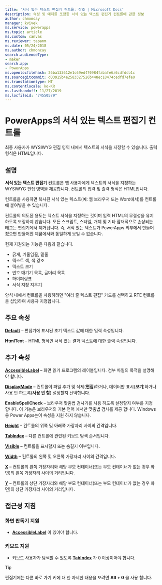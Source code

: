 ```yaml
---
title: '서식 있는 텍스트 편집기 컨트롤: 참조 | Microsoft Docs'
description: 속성 및 예제를 포함한 서식 있는 텍스트 편집기 컨트롤에 관한 정보
author: chmoncay
manager: kvivek
ms.service: powerapps
ms.topic: article
ms.custom: canvas
ms.reviewer: tapanm
ms.date: 05/24/2018
ms.author: chmoncay
search.audienceType:
- maker
search.app:
- PowerApps
ms.openlocfilehash: 26ba133612e1c69ed470984fabafe6a6cdfddb1c
ms.sourcegitcommit: d03915b4e2583327526b448ec10474cedfd7efe0
ms.translationtype: MT
ms.contentlocale: ko-KR
ms.lasthandoff: 11/27/2019
ms.locfileid: "74550579"
---
```

# <a name="rich-text-editor-control-in-powerapps"></a>PowerApps의 서식 있는 텍스트 편집기 컨트롤
최종 사용자가 WYSIWYG 편집 영역 내에서 텍스트의 서식을 지정할 수 있습니다.  출력 형식은 HTML입니다.

## <a name="description"></a>설명
**서식 있는 텍스트 편집기** 컨트롤은 앱 사용자에게 텍스트의 서식을 지정하는 WYSIWYG 편집 영역을 제공합니다.  컨트롤의 입력 및 출력 형식은 HTML입니다.

컨트롤을 사용하면 복사된 서식 있는 텍스트(예: 웹 브라우저 또는 Word에서)를 컨트롤에 붙여넣을 수 있습니다.  

컨트롤의 의도된 용도는 텍스트 서식을 지정하는 것이며 입력 HTML의 무결성을 유지하도록 보장하지 않습니다.  모든 스크립트, 스타일, 개체 및 기타 잠재적으로 손상되는 태그는 편집기에서 제거됩니다.  즉, 서식 있는 텍스트가 PowerApps 외부에서 만들어졌으면 만들어진 제품에서와 동일하게 보일 수 없습니다.

현재 지원되는 기능은 다음과 같습니다.
- 굵게, 기울임꼴, 밑줄
- 텍스트 색, 색 강조
- 텍스트 크기
- 번호 매기기 목록, 글머리 목록
- 하이퍼링크
- 서식 지정 지우기

양식 내에서 컨트롤을 사용하려면 "여러 줄 텍스트 편집" 카드를 선택하고 RTE 컨트롤을 삽입하여 사용자 지정합니다.

## <a name="key-properties"></a>주요 속성
**[Default](properties-core.md)** – 편집기에 표시된 초기 텍스트 값에 대한 입력 속성입니다.

**HtmlText** – HTML 형식인 서식 있는 결과 텍스트에 대한 출력 속성입니다.


## <a name="additional-properties"></a>추가 속성
**[AccessibleLabel](properties-accessibility.md)** – 화면 읽기 프로그램의 레이블입니다. 첨부 파일의 목적을 설명해야 합니다.

**[DisplayMode](properties-core.md)** – 컨트롤이 파일 추가 및 삭제(**편집**)하거나, 데이터만 표시(**보기**)하거나 사용 안 하도록(**사용 안 함**) 설정할지 선택합니다.

**EnableSpellCheck** – 브라우저 맞춤법 검사기를 사용 하도록 설정할지 여부를 지정 합니다. 이 기능은 브라우저의 기본 언어 에서만 맞춤법 검사를 제공 합니다.  Windows 용 Power Apps는이 속성을 지원 하지 않습니다.

**[Height](properties-size-location.md)** – 컨트롤의 위쪽 및 아래쪽 가장자리 사이의 간격입니다.

**[TabIndex](properties-accessibility.md)** – 다른 컨트롤에 관련된 키보드 탐색 순서입니다.

**[Visible](properties-core.md)** – 컨트롤을 표시할지 또는 숨길지 여부입니다.

**[Width](properties-size-location.md)** – 컨트롤의 왼쪽 및 오른쪽 가장자리 사이의 간격입니다.

**[X](properties-size-location.md)** – 컨트롤의 왼쪽 가장자리와 해당 부모 컨테이너(또는 부모 컨테이너가 없는 경우 화면)의 왼쪽 가장자리 사이의 거리입니다.

**[Y](properties-size-location.md)** – 컨트롤의 상단 가장자리와 해당 부모 컨테이너(또는 부모 컨테이너가 없는 경우 화면)의 상단 가장자리 사이의 거리입니다.


## <a name="accessibility-guidelines"></a>접근성 지침
### <a name="screen-reader-support"></a>화면 판독기 지원
* **[AccessibleLabel](properties-accessibility.md)** 이 있어야 합니다.

### <a name="keyboard-support"></a>키보드 지원
* 키보드 사용자가 탐색할 수 있도록 **[TabIndex](properties-accessibility.md)** 가 0 이상이어야 합니다.

> [!TIP]
> 편집기에는 다른 바로 가기 키에 대 한 자세한 내용을 보려면 **Alt + 0** 을 사용 합니다.

